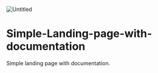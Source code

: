 ![Untitled](https://user-images.githubusercontent.com/51265624/123634737-1bf9bb80-d81b-11eb-8f2c-e159e0ba2148.png)

# Simple-Landing-page-with-documentation
Simple landing page with documentation.
